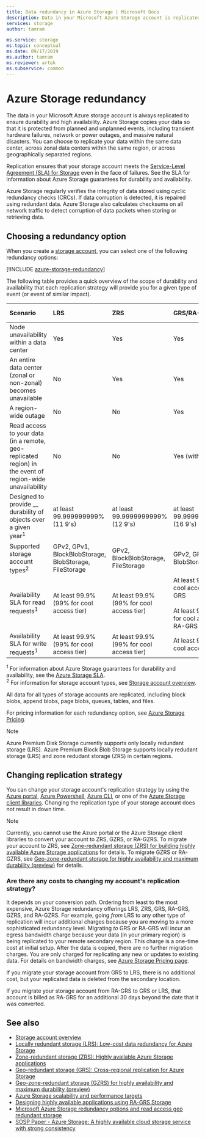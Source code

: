 ```yaml
---
title: Data redundancy in Azure Storage | Microsoft Docs
description: Data in your Microsoft Azure Storage account is replicated for durability and high availability. Redundancy options include locally redundant storage (LRS), zone-redundant storage (ZRS), geo-redundant storage (GRS), read-access geo-redundant storage (RA-GRS), geo-zone-redundant storage (GZRS) (preview), and read-access geo-zone-redundant storage (RA-GZRS) (preview).
services: storage
author: tamram

ms.service: storage
ms.topic: conceptual
ms.date: 09/17/2019
ms.author: tamram
ms.reviewer: artek
ms.subservice: common
---
```


# Azure Storage redundancy

The data in your Microsoft Azure storage account is always replicated to ensure durability and high availability. Azure Storage copies your data so that it is protected from planned and unplanned events, including transient hardware failures, network or power outages, and massive natural disasters. You can choose to replicate your data within the same data center, across zonal data centers within the same region, or across geographically separated regions.

Replication ensures that your storage account meets the [Service-Level Agreement (SLA) for Storage](https://azure.microsoft.com/support/legal/sla/storage/) even in the face of failures. See the SLA for information about Azure Storage guarantees for durability and availability.

Azure Storage regularly verifies the integrity of data stored using cyclic redundancy checks (CRCs). If data corruption is detected, it is repaired using redundant data. Azure Storage also calculates checksums on all network traffic to detect corruption of data packets when storing or retrieving data.

## Choosing a redundancy option

When you create a [storage account](storage-account-overview.md), you can select one of the following redundancy options:

[!INCLUDE [azure-storage-redundancy](../../../includes/azure-storage-redundancy.md)]

The following table provides a quick overview of the scope of durability and availability that each replication strategy will provide you for a given type of event (or event of similar impact).

| Scenario                                                                                                 | LRS                             | ZRS                              | GRS/RA-GRS                                  | GZRS/RA-GZRS (preview)                              |
| :------------------------------------------------------------------------------------------------------- | :------------------------------ | :------------------------------- | :----------------------------------- | :----------------------------------- |
| Node unavailability within a data center                                                                 | Yes                             | Yes                              | Yes                                  | Yes                                  |
| An entire data center (zonal or non-zonal) becomes unavailable                                           | No                              | Yes                              | Yes                                  | Yes                                  |
| A region-wide outage                                                                                     | No                              | No                               | Yes                                  | Yes                                  |
| Read access to your data (in a remote, geo-replicated region) in the event of region-wide unavailability | No                              | No                               | Yes (with RA-GRS)                                   | Yes (with RA-GZRS)                                 |
| Designed to provide \_\_ durability of objects over a given year<sup>1</sup>                                          | at least 99.999999999% (11 9's) | at least 99.9999999999% (12 9's) | at least 99.99999999999999% (16 9's) | at least 99.99999999999999% (16 9's) |
| Supported storage account types<sup>2</sup>                                                                   | GPv2, GPv1, BlockBlobStorage, BlobStorage, FileStorage                | GPv2, BlockBlobStorage, FileStorage                             | GPv2, GPv1, BlobStorage                     | GPv2                     |
| Availability SLA for read requests<sup>1</sup>  | At least 99.9% (99% for cool access tier) | At least 99.9% (99% for cool access tier) | At least 99.9% (99% for cool access tier) for GRS<br /><br />At least 99.99% (99.9% for cool access tier) for RA-GRS | At least 99.9% (99% for cool access tier) for GZRS<br /><br />At least 99.99% (99.9% for cool access tier) for RA-GZRS |
| Availability SLA for write requests<sup>1</sup>  | At least 99.9% (99% for cool access tier) | At least 99.9% (99% for cool access tier) | At least 99.9% (99% for cool access tier) | At least 99.9% (99% for cool access tier) |

<sup>1</sup> For information about Azure Storage guarantees for durability and availability, see the [Azure Storage SLA](https://azure.microsoft.com/support/legal/sla/storage/).  
<sup>2</sup> For information for storage account types, see [Storage account overview](storage-account-overview.md).

All data for all types of storage accounts are replicated, including block blobs, append blobs, page blobs, queues, tables, and files.

For pricing information for each redundancy option, see [Azure Storage Pricing](https://azure.microsoft.com/pricing/details/storage/).

> [!NOTE]
> Azure Premium Disk Storage currently supports only locally redundant storage (LRS). Azure Premium Block Blob Storage supports locally redudant storage (LRS) and zone redudant storage (ZRS) in certain regions.

## Changing replication strategy

You can change your storage account's replication strategy by using the [Azure portal](https://portal.azure.com/), [Azure Powershell](storage-powershell-guide-full.md), [Azure CLI](https://docs.microsoft.com/cli/azure/install-azure-cli?view=azure-cli-latest), or one of the [Azure Storage client libraries](https://docs.microsoft.com/azure/index#pivot=sdkstools). Changing the replication type of your storage account does not result in down time.

> [!NOTE]
> Currently, you cannot use the Azure portal or the Azure Storage client libraries to convert your account to ZRS, GZRS, or RA-GZRS. To migrate your account to ZRS, see [Zone-redundant storage (ZRS) for building highly available Azure Storage applications](storage-redundancy-zrs.md) for details. To migrate GZRS or RA-GZRS, see [Geo-zone-redundant storage for highly availability and maximum durability (preview)](storage-redundancy-zrs.md) for details.

### Are there any costs to changing my account's replication strategy?

It depends on your conversion path. Ordering from least to the most expensive, Azure Storage redundancy offerings LRS, ZRS, GRS, RA-GRS, GZRS, and RA-GZRS. For example, going *from* LRS to any other type of replication will incur additional charges because you are moving to a more sophisticated redundancy level. Migrating *to* GRS or RA-GRS will incur an egress bandwidth charge because your data (in your primary region) is being replicated to your remote secondary region. This charge is a one-time cost at initial setup. After the data is copied, there are no further migration charges. You are only charged for replicating any new or updates to existing data. For details on bandwidth charges, see [Azure Storage Pricing page](https://azure.microsoft.com/pricing/details/storage/blobs/).

If you migrate your storage account from GRS to LRS, there is no additional cost, but your replicated data is deleted from the secondary location.

If you migrate your storage account from RA-GRS to GRS or LRS, that account is billed as RA-GRS for an additional 30 days beyond the date that it was converted.

## See also

- [Storage account overview](storage-account-overview.md)
- [Locally redundant storage (LRS): Low-cost data redundancy for Azure Storage](storage-redundancy-lrs.md)
- [Zone-redundant storage (ZRS): Highly available Azure Storage applications](storage-redundancy-zrs.md)
- [Geo-redundant storage (GRS): Cross-regional replication for Azure Storage](storage-redundancy-grs.md)
- [Geo-zone-redundant storage (GZRS) for highly availability and maximum durability (preview)](storage-redundancy-gzrs.md)
- [Azure Storage scalability and performance targets](storage-scalability-targets.md)
- [Designing highly available applications using RA-GRS Storage](../storage-designing-ha-apps-with-ragrs.md)
- [Microsoft Azure Storage redundancy options and read access geo redundant storage](https://blogs.msdn.com/b/windowsazurestorage/archive/2013/12/11/introducing-read-access-geo-replicated-storage-ra-grs-for-windows-azure-storage.aspx)
- [SOSP Paper - Azure Storage: A highly available cloud storage service with strong consistency](https://blogs.msdn.com/b/windowsazurestorage/archive/2011/11/20/windows-azure-storage-a-highly-available-cloud-storage-service-with-strong-consistency.aspx)
